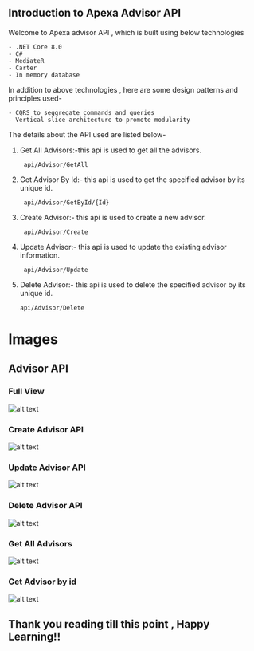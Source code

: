 ## Introduction to Apexa Advisor API

Welcome to Apexa advisor API , which is built using below technologies

    - .NET Core 8.0
    - C#
    - MediateR
    - Carter
    - In memory database

In addition to above technologies , here are some design patterns and principles used-

    - CQRS to seggregate commands and queries
    - Vertical slice architecture to promote modularity
 
The details about the API used are listed below-

1. Get All Advisors:-this api is used to get all the advisors.

        api/Advisor/GetAll

2. Get Advisor By Id:- this api is used to get the specified advisor by its unique id.

        api/Advisor/GetById/{Id}

3. Create Advisor:- this api is used to create a new advisor.

        api/Advisor/Create

4. Update Advisor:- this api is used to update the existing advisor information.
   
        api/Advisor/Update

 5. Delete Advisor:- this api is used to delete the specified advisor by its unique id.
   
        api/Advisor/Delete
  

# Images

## Advisor API
### Full View

![alt text](image.png)

### Create Advisor API

![alt text](image-1.png)

### Update Advisor API
![alt text](image-2.png)

### Delete Advisor API
![alt text](image-3.png)

### Get All Advisors
![alt text](image-4.png)

### Get Advisor by id
![alt text](image-5.png)

## Thank you reading till this point , Happy Learning!!
